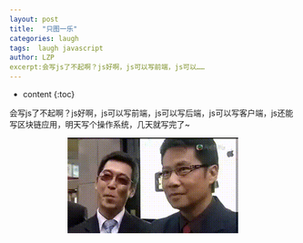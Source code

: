 ```yaml
---
layout: post
title:  "只图一乐"
categories: laugh
tags:  laugh javascript
author: LZP
excerpt:会写js了不起啊？js好啊，js可以写前端，js可以……
---
```


* content
{:toc}




会写js了不起啊？js好啊，js可以写前端，js可以写后端，js可以写客户端，js还能写区块链应用，明天写个操作系统，几天就写完了~

<div style="width:300px; height: 168px; margin: 0 auto">
<img style="width:300px; height: 168px;" src="https://raw.githubusercontent.com/centosl/imageslibrary/master/laugh/640.gif">
</div>
